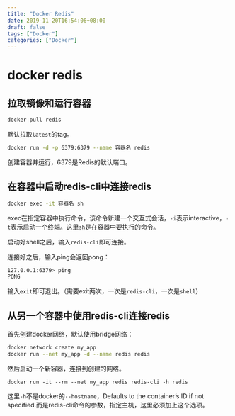 ```yaml
---
title: "Docker Redis"
date: 2019-11-20T16:54:06+08:00
draft: false
tags: ["Docker"]
categories: ["Docker"]
---
```


# docker redis

## 拉取镜像和运行容器

```bash
docker pull redis
```

默认拉取`latest`的tag。

```sh
docker run -d -p 6379:6379 --name 容器名 redis
```

创建容器并运行，6379是Redis的默认端口。

## 在容器中启动redis-cli中连接redis

```sh
docker exec -it 容器名 sh
```

exec在指定容器中执行命令，该命令新建一个交互式会话，`-i`表示interactive，`-t`表示启动一个终端。这里`sh`是在容器中要执行的命令。

启动好shell之后，输入`redis-cli`即可连接。

连接好之后，输入ping会返回pong：

```sh
127.0.0.1:6379> ping
PONG
```

输入`exit`即可退出。（需要exit两次，一次是`redis-cli`，一次是`shell`）

## 从另一个容器中使用redis-cli连接redis

首先创建docker网络，默认使用bridge网络：

```sh
docker network create my_app
docker run --net my_app -d --name redis redis
```

然后启动一个新容器，连接到创建的网络。

```shell
docker run -it --rm --net my_app redis redis-cli -h redis
```

这里`-h`不是docker的`--hostname`，Defaults to the container’s ID if not specified.而是redis-cli命令的参数，指定主机，这里必须加上这个选项。



